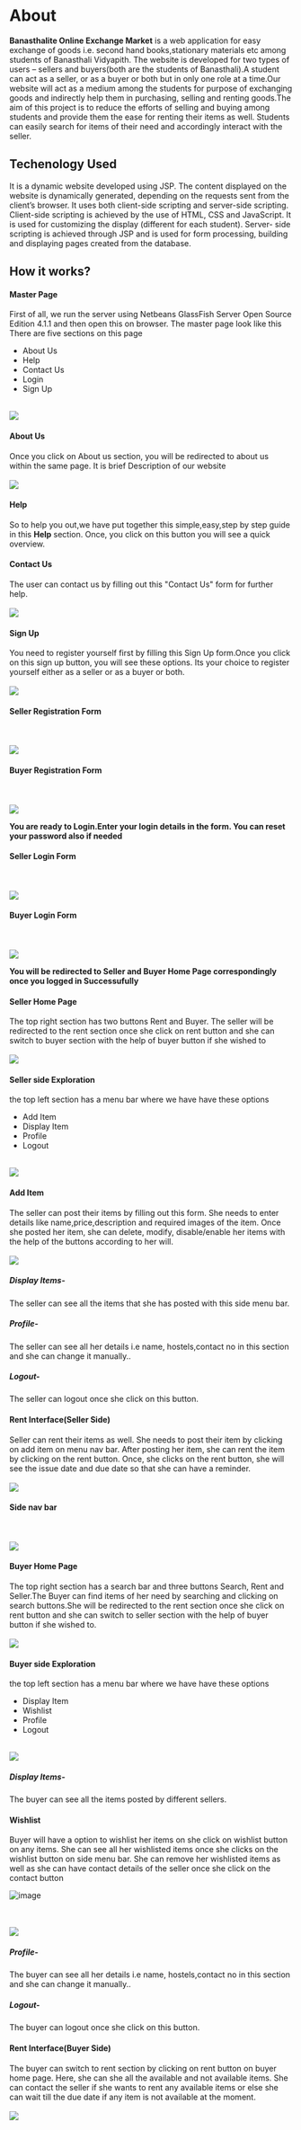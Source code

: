 # About
**Banasthalite Online Exchange Market** is a web application for easy exchange of
goods i.e. second hand books,stationary materials etc among students of
Banasthali Vidyapith. The website is developed for two types of users – sellers and
buyers(both are the students of Banasthali).A student can act as a seller, or as a
buyer or both but in only one role at a time.Our website will act as a medium
among the students for purpose of exchanging goods and indirectly help them in
purchasing, selling and renting goods.The aim of this project
is to reduce the efforts of selling and buying among students and provide them the
ease for renting their items as well. Students can easily search for items of their
need and accordingly interact with the seller.

## Techenology Used
It is a dynamic website developed using
JSP. The content displayed on the website is dynamically generated, depending on
the requests sent from the client’s browser. It uses both client-side scripting and
server-side scripting. Client-side scripting is achieved by the use of HTML, CSS
and JavaScript. It is used for customizing the display (different for each student).
Server- side scripting is achieved through JSP and is used for form processing,
building and displaying pages created from the database.

## How it works?
<h4> Master Page</h4>
First of all, we run the server using Netbeans GlassFish Server Open Source Edition  4.1.1 and then open this on browser. The master page look like this
There are five sections on this page

* About Us
* Help
* Contact Us
* Login
* Sign Up
<br></br>
<img src="images/1.png">

<h4>About Us</h4>
Once you click on About us section, you will be redirected to about us within the same page. It is brief Description of our website
<br></br>
<img src="images/2.png">

<h4>Help</h4>

So to help you out,we have put together this simple,easy,step by step guide in this **Help** section. Once, you click on this button you will see a quick overview.

<h4>Contact Us</h4>

The user can contact us by filling out this "Contact Us" form for further help.
<br></br>
<img src="images/3.png">

<h4>Sign Up</h4>
You need to register yourself first by filling this Sign Up form.Once you click on this sign up button, you will see these options. Its your choice to register yourself either as a seller or as a buyer or both.
<br></br>
<img src="images/4.png">

<h4>Seller Registration Form</h4>
<br></br>
<img src="images/5.png">

<h4>Buyer Registration Form</h4>
<br></br>
<img src="images/6.0.png">

**You are ready to Login.Enter your login details in the form. You can reset your password also if needed**
<h4>Seller Login Form</h4>
<br></br>
<img src="images/7.0.png">

<h4>Buyer Login Form</h4>
<br></br>
<img src="images/8.png">

**You will be redirected to Seller and Buyer Home Page correspondingly once you logged in Successufully**

  <h4>Seller Home Page </h4>
  The top right section has two buttons Rent and Buyer. The seller will be redirected to the rent section once she click on rent button and she can switch to buyer section   with the help of buyer button if she wished to 
  <br></br>
<img src="images/9.png">

<h4>Seller side Exploration </h4>
the top left section has a menu bar where we have have these options

* Add Item
* Display Item
* Profile
* Logout
<br></br>
<img src="images/10.png">

<h4>Add Item</h4>
The seller can post their items by filling out this form. She needs to enter details like name,price,description and required images of the item. Once she posted her item, she can delete, modify, disable/enable her items with the help of the buttons according to her will.
<br></br>
<img src="images/11.png">

<h5>Display Items-</h5> The seller can see all the items that she has posted with this side menu bar.
<h5>Profile-</h5> The seller can see all her details i.e name, hostels,contact no in this section and she can change it manually..
<h5>Logout-</h5> The seller can logout once she click on this button.

<h4>Rent Interface(Seller Side) </h4>
Seller can rent their items as well. She needs to post their item by clicking on add item on menu nav bar.  After posting her item, she can rent the item by clicking on the rent button. Once, she clicks on the rent button, she will see the issue date and due date so that she can have a reminder.
<br></br>
<img src="images/12.png">
<h4>Side nav bar </h4>
<br></br>
<img src="images/13.png">

 <h4> Buyer Home Page</h4>
 The top right section has a search bar and three buttons Search, Rent and Seller.The Buyer can find items of her need by searching and clicking on search buttons.She will be redirected to the rent section once she click on rent button and she can switch to seller section with the help of buyer button if she wished to.
 <br></br>
<img src="images/14.png">

<h4>Buyer side Exploration </h4>
the top left section has a menu bar where we have have these options

* Display Item
* Wishlist
* Profile
* Logout
<br></br>
<img src="images/15.png">
<h5>Display Items-</h5> The buyer can see all the items posted by different sellers.
<h4>Wishlist</h4>
Buyer will have a option to wishlist her items on she click on wishlist button on any items. She can see all her wishlisted items once she clicks on the wishlist button on side menu bar. She can remove her wishlisted items as well as she can have contact details of the seller once she click on the contact button

![image](https://user-images.githubusercontent.com/63269607/120423563-49705800-c388-11eb-85c5-d769f674429f.png)

<br></br>
<img src="images/17.png">

<h5>Profile-</h5> The buyer can see all her details i.e name, hostels,contact no in this section and she can change it manually..
<h5>Logout-</h5> The buyer can logout once she click on this button.

<h4>Rent Interface(Buyer Side) </h4>
The buyer can switch to rent section by clicking on rent button on buyer home page. Here, she can she all the available and not available items. She can contact the seller if she wants to rent any available items or else she can wait till the due date if any item is not available at the moment.
 <br></br>
<img src="images/16.png">

  

   
